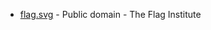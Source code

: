 * [flag.svg](https://en.wikipedia.org/wiki/File:County_Flag_of_Hertfordshire.svg) - Public domain - The Flag Institute
